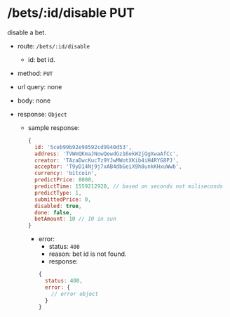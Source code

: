 /bets/:id/disable PUT
=========

disable a bet.

* route: `/bets/:id/disable`
  * id: bet id.
* method: `PUT`
* url query: none
* body: none

* response: `Object`
  * sample response:
    ```javascript
    {
      id: '5ceb99b92e98592cd9940d53',
      address: 'TVWmQKmaJNowQewdGz16ekW2jQgXwaAfCc',
      creator: 'TAzaDwcKucTz9YJwMWotXKib4iH4RYG8PJ',
      acceptor: 'T9yD14Nj9j7xAB4dbGeiX9h8unkKHxuWwb',
      currency: 'bitcoin',
      predictPrice: 8000,
      predictTime: 1559212920, // based on seconds not miliseconds
      predictType: 1,
      submittedPrice: 0,
      disabled: true,
      done: false,
      betAmount: 10 // 10 in sun
    }
    ```

    * error:
      * status: `400`
      * reason: bet id is not found.
      * response:
      ```javascript
      {
        status: 400,
        error: {
          // error object
        }
      }
      ```
